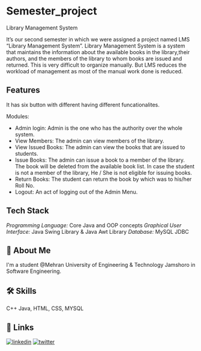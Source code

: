 # Semester_project
Library Management System

It’s our second semester in which we were assigned a project named LMS “Library Management System”. Library Management System is a system that maintains the information about the available books in the library,their authors, and the members of the library to whom books are issued and returned. This is very difficult to organize manually. But LMS reduces the workload of management as most of the manual work done is reduced.

## Features
It has six button with different having different funcationalites.

Modules:
-	Admin login: Admin is the one who has the authority over the whole system.
-	View Members: The admin can view members of the library.
-	View Issued Books: The admin can view the books that are issued to students.
-	Issue Books: The admin can issue a book to a member of the library. The book will be deleted from the available book list. In case the student is not a member of the library, He / She is not eligible for issuing books.
-	Return Books: The student can return the book by which was to his/her Roll No.
-	Logout: An act of logging out of the Admin Menu.

## Tech Stack

*Programming Language:* Core Java and OOP concepts
*Graphical User Interface:* Java Swing Library & Java Awt Library
*Database:* MySQL JDBC

## 🚀 About Me
I'm a student @Mehran University of Engineering & Technology Jamshoro in Software Engineering.

## 🛠 Skills
C++ Java, HTML, CSS, MYSQL 

## 🔗 Links
[![linkedin](https://img.shields.io/badge/linkedin-0A66C2?style=for-the-badge&logo=linkedin&logoColor=white)](https://www.linkedin.com/in/asad-ali-arain)
[![twitter](https://img.shields.io/badge/twitter-1DA1F2?style=for-the-badge&logo=twitter&logoColor=white)](https://twitter.com/AsadAli99121389)

